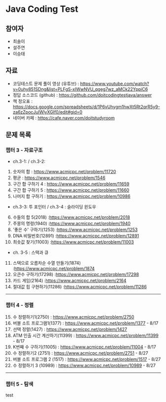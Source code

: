 # Java Coding Test 

## 참여자

- 최솔이
- 설주연
- 이승태

## 자료
- 코딩테스트 문제 풀이 영상 (유튜브) : https://www.youtube.com/watch?v=0uhy851SDng&list=PLFgS-xIWwNVU_qgeg7wz_aMCk22YppiC6
- 정답 소스코드 (github) :  https://github.com/doitcodingtestjava/answer
- 책 정오표 : https://docs.google.com/spreadsheets/d/1P6vUhygm1hwXt5Rt2qrR5y9-za6zZpocJulWlyXGIf0/edit#gid=0
- 네이버 카페 : https://cafe.naver.com/doitstudyroom

## 문제 목록

### 챕터 3 - 자료구조

- ch.3-1: / ch.3-2:

1. 숫자의 합 : https://www.acmicpc.net/problem/11720
2. 평균 : https://www.acmicpc.net/problem/1546
3. 구간 합 구하기 4 : https://www.acmicpc.net/problem/11659
4. 구간 합 구하기 5 : https://www.acmicpc.net/problem/11660
5. 나머지 합 구하기 : https://www.acmicpc.net/problem/10986

- ch.3-3: 투 포인터 / ch.3-4 : 슬라이딩 윈도우

6. 수들의 합 5(2018) :https://www.acmicpc.net/problem/2018
7. 주몽의 명령(1940) :https://www.acmicpc.net/problem/1940
8. '좋은 수' 구하기(1253) :https://www.acmicpc.net/problem/1253
9. DNA 비밀번호(12891) :https://www.acmicpc.net/problem/12891 
10. 최솟값 찾기(11003) :https://www.acmicpc.net/problem/11003 

- ch. 3-5 : 스택과 큐
11. 스택으로 오름차순 수열 만들기(1874) :https://www.acmicpc.net/problem/1874
12. 오큰수 구하기(17298) :https://www.acmicpc.net/problem/17298
13. 카드 게임(2164) :https://www.acmicpc.net/problem/2164
14. 절대값 힙 구현하기(11286) :https://www.acmicpc.net/problem/11286


---
### 챕터 4 - 정렬

15. 수 정렬하기1(2750) : https://www.acmicpc.net/problem/2750 
16. 버블 소트 프로그램1(1377) : https://www.acmicpc.net/problem/1377 - 8/17
17. 선택 정렬(1427) : https://www.acmicpc.net/problem/1427 
18. ATM 인출 시간 계산하기(11399) : https://www.acmicpc.net/problem/11399 - 8/17
19. K번째 수 구하기(11005) : https://www.acmicpc.net/problem/11004 - 8/17
20. 수 정렬하기2 (2751) : https://www.acmicpc.net/problem/2751 - 8/27
21. 버블 소트 프로그램 2 (1517) : https://www.acmicpc.net/problem/1517 - 8/27
22. 수 정렬하기 3 (10989) : https://www.acmicpc.net/problem/10989 - 8/27

---

### 챕터 5 - 탐색



test

